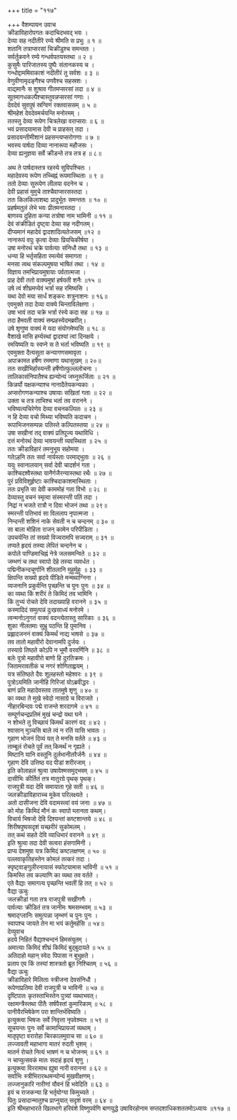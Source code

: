 +++
title = "११७"

+++
वैशम्पायन उवाच  
क्रीडाविहारोपगतः कदाचिदभवद् भवः ।  
देव्या सह नदीतीरे रम्ये श्रीमति स प्रभुः ॥ १ ॥  
शतानि तत्राप्सरसां चिक्रीडुश्च समन्ततः ।  
सर्वर्तुकवने रम्ये गन्धर्वपतयस्तथा ॥ २ ॥  
कुसुमैः पारिजातस्य पुष्पैः संतानकस्य च ।  
गन्धोद्दाममिवाकाशं नदीतीरं तु सर्वशः ॥ ३ ॥  
वेणुवीणामृदङ्गैश्च पणवैश्च सहस्रशः ।  
वाद्यमानैः स शुश्राव गीतमप्सरसां तदा ॥ ४ ॥  
सूतमागधकल्पैश्चास्तुवन्नप्सरसां गणाः ।  
देवदेवं सुवपुषं स्रग्विणं रक्तवाससम् ॥ ५ ॥  
श्रीमहेशं देवदेवमर्चयन्ति मनोरमम् ।  
ततस्तु देव्या रूपेण चित्रलेखा वराप्सराः ॥ ६ ॥  
भवं प्रसादयामास देवी च प्राहसत् तदा ।  
प्रसादयन्तीमीशानं प्रहसन्त्यप्सरोगणाः ॥ ७ ॥  
भवस्य पार्षदा दिव्या नानारूपा महौजसः ।  
देव्या ह्यनुज्ञया सर्वे क्रीडन्ते तत्र तत्र ह ॥ ८॥  
  
  
  
अथ ते पार्षदास्तत्र रहस्ये सुविपश्चितः ।  
महादेवस्य रूपेण तच्चिह्नं रूपमास्थिताः ॥ ९ ॥  
ततो देव्याः सुरूपेण लीलया वदनेन च ।  
देवी प्रहासं मुमुचे ताश्चैवाप्सरसस्तदा ।  
ततः किलकिलाशब्दः प्रादुर्भूतः समन्ततः ॥ १० ॥  
प्रहर्षमतुलं लेभे भवः प्रीतमनास्तदा ।  
बाणस्य दुहिता कन्या तत्रोषा नाम भामिनी ॥ ११ ॥  
देवं संक्रीडितं दृष्ट्वा देव्या सह नदीगतम्।  
दीप्यमानं महादेवं द्वादशादित्यतेजसम् ॥१२ ॥  
नानारूपं वपुः कृत्वा देव्याः प्रियचिकीर्षया ।  
उषा मनोरथं चक्रे पार्वत्याः संनिधौ तथा ॥ १३ ॥  
धन्या हि भर्तृसहिता रमत्येवं समागता ।  
मनसा त्वथ संकल्पमुषया भाषितं तथा । १४ ॥  
विज्ञाय तमभिप्रायमुषायाः पर्वतात्मजा ।  
प्राह देवी ततो वाक्यमुषां हर्षयती शनैः ॥१५ ॥  
उषे त्वं शीघ्रमप्येवं भर्त्रा सह रमिष्यसि ।  
यथा देवो मया सार्धं शङ्करः शत्रुनाशनः ॥ १६॥  
एवमुक्ते तदा देव्या वाक्ये चिन्ताविलेक्षणा ।  
उषा भावं तदा चक्रे भर्त्रा रंस्ये कदा सह ॥ १७ ॥  
तदा हैमवती वाक्यं सम्प्रहस्येदमब्रवीत्।  
उषे शृणुष्व वाक्यं मे यदा संयोगमेष्यसि ॥ १८ ॥  
वैशाखे मासि हर्म्यस्थां द्वादश्यां त्वां दिनक्षये ।  
रमयिष्यति यः स्वप्ने स ते भर्ता भविष्यति ॥ १९ ॥  
एवमुक्ता दैत्यसुता कन्यागणसमावृता ।  
अपाक्रामत हर्षेण रममाणा यथासुखम् ॥ २०॥  
ततः सखीभिर्हास्यन्ती हर्षेणोत्फुल्ललोचना ।  
तालिकासंनिपातैश्च ह्यन्योन्यं जघ्नुरूर्जिताः ॥ २१ ॥  
किन्नर्यो यक्षकन्याश्च नानादैतेयकन्यकाः ।  
अप्सरोगणकन्याश्च उषायाः सखितां गताः ॥ २२ ॥  
उक्ता च तत्र ताभिश्च भर्ता तव वरानने ।  
भविष्यत्यचिरेणेव देव्या वचनकल्पितः ॥ २३ ॥  
न हि देव्या वचो मिथ्या भविष्यति कदाचन ।  
रूपाभिजनसम्पन्नः पतिस्ते कल्पितस्तया ॥ २४ ॥  
उषा सखीनां तद् वाक्यं प्रतिपूज्य यथाविधि ।  
दत्तं मनोरथं देव्या भावयन्ती व्यवस्थिता ॥ २५ ॥  
ततः क्रीडाविहारं तमनुभूय सहोमया ।  
गतेऽहनि ततः सर्वा नार्यस्ताः परमाद्भुताः ॥ २६ ॥  
ययुः स्वानालयान् सर्वा देवी चादर्शनं गता ।  
काश्चिदश्वैस्तथा यानैर्गजैरन्यास्तथा रथैः ॥ २७ ॥  
पुरं प्रविविशुर्हृष्टाः काश्चिदाकाशमास्थिताः ।  
ततः प्रभृति सा देवी काममोहं गता विभो ॥ २८ ॥  
देव्यास्तु वचनं स्मृत्वा संस्मरन्ती पतिं तदा ।  
निद्रां न भजते रात्रौ न दिवा भोजनं तथा ॥ २९॥  
स्मरन्ती पतिभावं सा विललाप नृपात्मजा ।  
निन्दन्ती शशिनं नाके सेवती न च चन्दनम् ॥ ३० ॥  
सा बाला मोहिता राजन् कामेन परिपीडिता ।  
उपचर्यन्ति तां सख्यो विज्वरामपि सज्वराम् ॥ ३१ ॥  
तप्यते हृदयं तस्या लेपितं चन्दनेन च ।  
कपोले पाण्डिमाचिह्नं नेत्रे जलसमन्विते ॥ ३२ ॥  
जम्भणं च तथा स्वापो देहे तस्या व्यवर्धत ।  
पद्मिनीकन्दचूर्णानि शीतलानि मुहुर्मुहुः ॥ ३३ ॥  
क्षिपन्ति सख्यो हृदये पीडिते मन्मथाग्निना ।  
व्यजनानि प्रकुर्वन्ति पृच्छन्ति च पुनः पुनः ॥ ३४ ॥  
का व्यथा किं शरीरं ते किमिदं तव भामिनि ।  
किं तुभ्यं रोचते देवि तदाख्याहि वरानने ॥ ३५ ॥  
कस्मादिदं समुत्पन्नं दुःखसाध्यं मनोरमे ।  
त्वन्मनोऽनुगतं वाक्यं वदन्त्येतास्तु सारिकाः ॥ ३६ ॥  
शुका नीलतमाः सुभ्रु पठन्ति हि पुमानिव ।  
प्रह्लादजननं वाक्यं किमर्थं नाद्य भाषसे ॥ ३७ ॥  
तव तातो महावीरो देवानामपि दुर्जयः ।  
तस्याग्रे तिष्ठते कोऽपि न भूमौ वरवर्णिनि ॥ ३८ ॥  
बलेः पुत्रो महावीरो बाणो हि दुरतिक्रमः ।  
जितामरावतीकं च नगरं शोणिताह्वयम् ।  
यत्र संतिष्ठते दैवः शूलहस्तो महेश्वरः ॥ ३९ ॥  
पुत्रोऽयमिति जानीहि गिरिजां योऽब्रवीद्धरः ।  
बाणं प्रति महादेवस्तव तातमुषे शृणु ॥ ४० ॥  
का व्यथा ते मुखे स्वेदो नासाग्रे च विराजते ।  
नीहारबिन्दवः पद्मे राजन्ते शरदागमे ॥ ४१ ॥  
सम्पूर्णचन्द्रप्रतिमं मुखं चन्द्रो यथा घने ।  
न शोभते तु विच्छायं किमर्थं कारणं वद ॥ ४२ ।  
श्वासान् मुञ्चसि बाले त्वं न रतिं यासि भावतः ।  
गृहाण भोजनं दिव्यं यत् ते मनसि वर्तते ॥ ४३ ॥  
ताम्बूलं रोचते पूर्वं तत् किमर्थं न गृह्यते ।  
मिष्टानि यानि वस्तूनि दुर्लभानीतरैर्जनैः ॥ ४४ ॥  
गृहाण देवि उत्तिष्ठ वद पीडां शरीरजाम् ।  
इति कोलाहलं श्रुत्वा उषावेश्मसमुद्भवम् ॥ ४५ ॥  
दासीभिः कीर्तितं तत्र मातुरग्रे पृथक् पृथक्।  
राजपुत्री यदा देवि समायाता गृहे सती ॥ ४६ ॥  
जलक्रीडाविहाराच्च मूकेव परिलक्ष्यते ।  
अतो दासीजना देवि वदामस्त्वां वयं जनाः ॥ ४७ ॥  
को मोहः किमिदं मौनं कः स्वापो म्लानता कथम्।  
विचार्य भिषजो देवि दिश्यन्तां कष्टशान्तये ॥ ४८ ॥  
शिरीषपुष्पसदृशं यच्छरीरं सुकोमलम् ।  
तत् कथं सहते देवि व्याधिभारं वरानने ॥ ४९ ॥  
इति श्रुत्वा तदा देवी सत्वरा हंसगामिनी ।  
प्राप्य देशमुषा यत्र किमिदं कष्टलक्षणम् ॥ ५० ॥  
पल्लवाकृतिहस्तेन कोमलं तत्करं तदा ।  
स्पृष्ट्वाङ्गुलीरनायासं स्फोटयामास भाविनी ॥ ५१ ॥  
किमस्ति तव कल्याणि का व्यथा तव वर्तते ।  
एते वैद्याः समागत्य पृच्छन्ति भवतीं हि तत् ॥ ५२ ॥  
वैद्या ऊचुः  
जलक्रीडां गता तत्र राजपुत्री सखीगणैः ।  
पार्वत्याः क्रीडितं तत्र जानीमः श्रमसम्भवम् ॥ ५३ ॥  
श्रमाद्ग्लानिः समुत्पन्ना जृम्भणं च पुनः पुनः ।  
स्वापश्च जायते तेन मा भयं कर्तुमर्हसि ॥ ५४॥  
देव्युवाच  
हदये निहितं वैद्याश्चन्दनं हिमसंयुतम् ।  
अमात्याः किमिदं शीघ्रं किमिदं बुद्बुदायते ॥ ५५ ॥  
अतिदाहो महान् स्वेदः पिपासा न बुभुक्षते ।  
प्रलाप एव किं तस्यां शास्त्रतो ब्रूत निश्चितम् ॥ ५६ ॥  
वैद्या ऊचुः  
क्रीडाविहारे मिलिताः स्त्रीजना देवसंनिधौ ।  
रूपेणाप्रतिमा देवी राजपुत्री च भाविनी ॥ ५७ ॥  
दृष्टिपातः कृतस्ताभिस्तेन पुत्र्यां व्यथाभवत्।  
रक्षामन्त्रैस्तथा पीतैः सर्षपैस्तां कुमारिकाम् ॥ ५८ ॥  
पानीयैरभिषेकेण परा शान्तिर्भविष्यति ।  
इत्युक्त्वा भिषजः सर्वे निवृत्ता नृपवेश्मतः ॥ ५९ ॥  
सूचयन्तः पुनः सर्वे कामाभिप्रायजां व्यथाम् ।  
मातृपृष्टा वरारोहा चिरकालमुवाच सा ॥ ६० ॥  
लज्जावती महाभागा मातरं रुदती भृशम् ।  
मातर्न रोचते नित्यं भाषणं न च भोजनम् ॥ ६१ ॥  
न चाप्युत्सवकं मातः सदाहं हृदयं शृणु ।  
इत्युक्त्वा विररामाथ ह्युषा नारी वरानना ॥ ६२ ॥  
सर्वाभिः स्त्रीभिरारब्धमन्योन्यं मुखवीक्षणम्।  
लज्जानुकारि नारीणां यौवनं हि भवेदिति ॥ ६३ ॥  
इयं च राजकन्या हि भर्तृयोग्या किमुच्यते ।  
पितुः प्रसादान्मातुश्च प्राप्नुयात् सदृशं वरम् ॥ ६४ ॥  
इति श्रीमहाभारते खिलभागे हरिवंशे विष्णुपर्वणि बाणयुद्धे उषाविरहोनाम सप्तदशाधिकशततमोऽध्यायः ॥११७ ॥